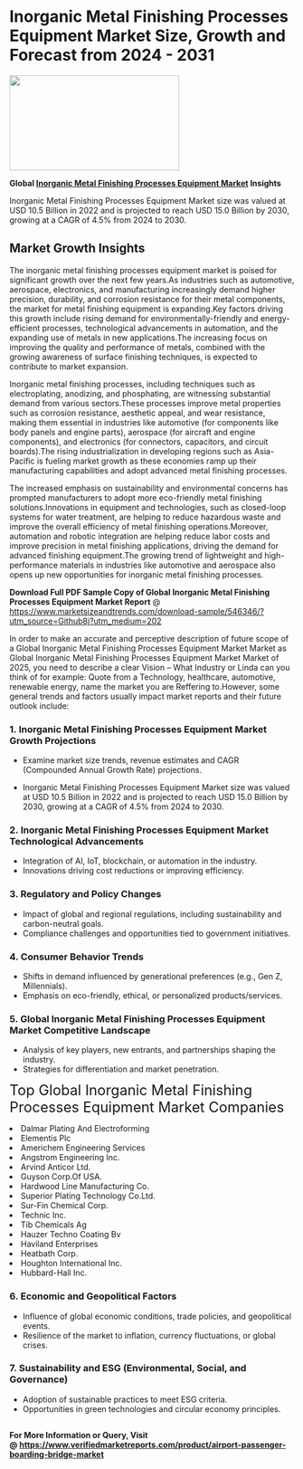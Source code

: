 <H1>Inorganic Metal Finishing Processes Equipment Market Size, Growth and Forecast from 2024 - 2031</H1><img class="aligncenter size-medium wp-image-584254" src="https://thirdeyenews.in/wp-content/uploads/2024/09/Global-Market-Research-300x168.jpeg" alt="" width="300" height="168" /><p><strong>Global&nbsp;<a href="https://www.marketsizeandtrends.com/download-sample/546346/?utm_source=Github8j?utm_medium=202">Inorganic Metal Finishing Processes Equipment Market</a> Insights</strong></p><p>Inorganic Metal Finishing Processes Equipment Market size was valued at USD 10.5 Billion in 2022 and is projected to reach USD 15.0 Billion by 2030, growing at a CAGR of 4.5% from 2024 to 2030.</p><p><h2>Market Growth Insights</h2> <p>The inorganic metal finishing processes equipment market is poised for significant growth over the next few years.As industries such as automotive, aerospace, electronics, and manufacturing increasingly demand higher precision, durability, and corrosion resistance for their metal components, the market for metal finishing equipment is expanding.Key factors driving this growth include rising demand for environmentally-friendly and energy-efficient processes, technological advancements in automation, and the expanding use of metals in new applications.The increasing focus on improving the quality and performance of metals, combined with the growing awareness of surface finishing techniques, is expected to contribute to market expansion.</p> <p>Inorganic metal finishing processes, including techniques such as electroplating, anodizing, and phosphating, are witnessing substantial demand from various sectors.These processes improve metal properties such as corrosion resistance, aesthetic appeal, and wear resistance, making them essential in industries like automotive (for components like body panels and engine parts), aerospace (for aircraft and engine components), and electronics (for connectors, capacitors, and circuit boards).The rising industrialization in developing regions such as Asia-Pacific is fueling market growth as these economies ramp up their manufacturing capabilities and adopt advanced metal finishing processes.</p> <p>The increased emphasis on sustainability and environmental concerns has prompted manufacturers to adopt more eco-friendly metal finishing solutions.Innovations in equipment and technologies, such as closed-loop systems for water treatment, are helping to reduce hazardous waste and improve the overall efficiency of metal finishing operations.Moreover, automation and robotic integration are helping reduce labor costs and improve precision in metal finishing applications, driving the demand for advanced finishing equipment.The growing trend of lightweight and high-performance materials in industries like automotive and aerospace also opens up new opportunities for inorganic metal finishing processes.</p> <p><span class=""><strong>Download Full PDF Sample Copy of Global Inorganic Metal Finishing Processes Equipment Market Report</strong> @ <a href="https://www.marketsizeandtrends.com/download-sample/546346/?utm_source=Github8j?utm_medium=202" target="_blank">https://www.marketsizeandtrends.com/download-sample/546346/?utm_source=Github8j?utm_medium=202</a></span></p><p>In order to make an accurate and perceptive description of future scope of a Global&nbsp;Inorganic Metal Finishing Processes Equipment Market Market as Global&nbsp;Inorganic Metal Finishing Processes Equipment Market Market of 2025, you need to describe a clear Vision &ndash; What Industry or Linda can you think of for example: Quote from a Technology, healthcare, automotive, renewable energy, name the market you are Reffering to.However, some general trends and factors usually impact market reports and their future outlook include:</p><h3>1.&nbsp;<strong>Inorganic Metal Finishing Processes Equipment Market Growth Projections</strong></h3><ul><li>Examine market size trends, revenue estimates and CAGR (Compounded Annual Growth Rate) projections.</li><li><p>Inorganic Metal Finishing Processes Equipment Market size was valued at USD 10.5 Billion in 2022 and is projected to reach USD 15.0 Billion by 2030, growing at a CAGR of 4.5% from 2024 to 2030.</p></li></ul><h3>2.&nbsp;<strong>Inorganic Metal Finishing Processes Equipment Market Technological Advancements</strong></h3><ul><li>Integration of AI, IoT, blockchain, or automation in the industry.</li><li>Innovations driving cost reductions or improving efficiency.</li></ul><h3>3.&nbsp;<strong>Regulatory and Policy Changes</strong></h3><ul><li>Impact of global and regional regulations, including sustainability and carbon-neutral goals.</li><li>Compliance challenges and opportunities tied to government initiatives.</li></ul><h3>4.&nbsp;<strong>Consumer Behavior Trends</strong></h3><ul><li>Shifts in demand influenced by generational preferences (e.g., Gen Z, Millennials).</li><li>Emphasis on eco-friendly, ethical, or personalized products/services.</li></ul><h3>5.&nbsp;<strong>Global Inorganic Metal Finishing Processes Equipment Market Competitive Landscape</strong></h3><ul><li>Analysis of key players, new entrants, and partnerships shaping the industry.</li><li>Strategies for differentiation and market penetration.</li></ul><p data-pm-slice="1 1 []"><span style="color: inherit; font-family: inherit; font-size: 25px;">Top Global Inorganic Metal Finishing Processes Equipment Market Companies</span></p><div class="" data-test-id=""><p><li>Dalmar Plating And Electroforming</li><li> Elementis Plc</li><li> Americhem Engineering Services</li><li> Angstrom Engineering Inc.</li><li> Arvind Anticor Ltd.</li><li> Guyson Corp.Of USA.</li><li> Hardwood Line Manufacturing Co.</li><li> Superior Plating Technology Co.Ltd.</li><li> Sur-Fin Chemical Corp.</li><li> Technic Inc.</li><li> Tib Chemicals Ag</li><li> Hauzer Techno Coating Bv</li><li> Haviland Enterprises</li><li> Heatbath Corp.</li><li> Houghton International Inc.</li><li> Hubbard-Hall Inc.</li></p></div><h3>6.&nbsp;<strong>Economic and Geopolitical Factors</strong></h3><ul><li>Influence of global economic conditions, trade policies, and geopolitical events.</li><li>Resilience of the market to inflation, currency fluctuations, or global crises.</li></ul><h3>7.&nbsp;<strong>Sustainability and ESG (Environmental, Social, and Governance)</strong></h3><ul><li>Adoption of sustainable practices to meet ESG criteria.</li><li>Opportunities in green technologies and circular economy principles.</li></ul><h2><strong style="font-size: 14px;">For More Information or Query, Visit @&nbsp;</strong><a style="background-color: #ffffff; font-size: 14px;" href="https://www.marketsizeandtrends.com/report/inorganic-metal-finishing-processes-equipment-market/" target="_blank">https://www.verifiedmarketreports.com/product/airport-passenger-boarding-bridge-market</a></h2>